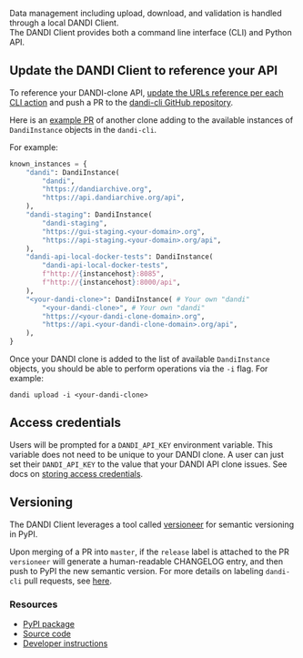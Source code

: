 Data management including upload, download, and validation is handled through a local DANDI Client.  
The DANDI Client provides both a command line interface (CLI) and Python API.

## Update the DANDI Client to reference your API

To reference your DANDI-clone API, [update the URLs reference per each CLI action](https://github.com/dandi/dandi-cli/blob/15196a93310618f8897c7b43444e216bbb094549/dandi/consts.py#L119-L135) and push a PR to the [dandi-cli GitHub repository](https://github.com/dandi/dandi-cli).

Here is an [example PR](https://github.com/dandi/dandi-cli/pull/1527) of another clone adding to the available instances of `DandiInstance` objects in the `dandi-cli`.

For example:

```python
known_instances = {
    "dandi": DandiInstance(
        "dandi",
        "https://dandiarchive.org",
        "https://api.dandiarchive.org/api",
    ),
    "dandi-staging": DandiInstance(
        "dandi-staging",
        "https://gui-staging.<your-domain>.org",
        "https://api-staging.<your-domain>.org/api",
    ),
    "dandi-api-local-docker-tests": DandiInstance(
        "dandi-api-local-docker-tests",
        f"http://{instancehost}:8085",
        f"http://{instancehost}:8000/api",
    ),
    "<your-dandi-clone>": DandiInstance( # Your own "dandi"
        "<your-dandi-clone>", # Your own "dandi"
        "https://<your-dandi-clone-domain>.org", 
        "https://api.<your-dandi-clone-domain>.org/api", 
    ),
}
```

Once your DANDI clone is added to the list of available `DandiInstance` objects, you should be able to perform operations via the `-i` flag.  For example:

`dandi upload -i <your-dandi-clone>`

## Access credentials

Users will be prompted for a `DANDI_API_KEY`
environment variable.  This variable does not need to be unique to your DANDI clone.  A user can just set their `DANDI_API_KEY` to the value that your DANDI API clone issues.  See docs on [storing access credentials](https://www.dandiarchive.org/handbook/13_upload/#storing-access-credentials).

## Versioning

The DANDI Client leverages a tool called [versioneer](https://pypi.org/project/versioneer/) for semantic versioning in PyPI.

Upon merging of a PR into `master`, if the `release` label is attached to the PR
`versioneer` will generate a human-readable CHANGELOG entry, and then push to PyPI the new semantic version.  For more details on labeling `dandi-cli` pull requests, see [here](https://github.com/dandi/dandi-cli/blob/master/DEVELOPMENT.md#releasing-with-github-actions-auto-and-pull-requests).

### Resources
- [PyPI package](https://pypi.org/project/dandi/)
- [Source code](https://github.com/dandi/dandi-cli)
- [Developer instructions](https://github.com/dandi/dandi-cli/blob/master/DEVELOPMENT.md)





